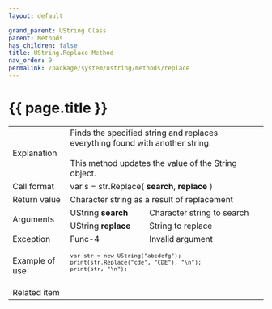 ```yaml
---
layout: default

grand_parent: UString Class
parent: Methods
has_children: false
title: UString.Replace Method
nav_order: 9
permalink: /package/system/ustring/methods/replace
---
```

# {{ page.title }}

<table>
  <tr>
    <td>Explanation</td>
    <td colspan="2">Finds the specified string and replaces everything found with another string.<br><br>This method updates the value of the String object.</td>
  </tr>
  <tr>
    <td>Call format</td>
    <td colspan="2">var s = str.Replace( <b>search</b>, <b>replace</b> )</td>
  </tr>
  <tr>
    <td>Return value</td>
    <td colspan="2">Character string as a result of replacement</td>
  </tr>  
  <tr>
    <td rowspan="2">Arguments</td>
    <td>UString <b>search</b></td>
    <td>Character string to search</td>
  </tr>
  <tr>
    <td>UString <b>replace</b></td>
    <td>String to replace</td>
  </tr>
  <tr>
    <td>Exception</td>
    <td>Func-4</td>
    <td>Invalid argument</td>
  </tr>
  <tr>
    <td>Example of use</td>
    <td colspan="2"><code><pre>
var str = new UString("abcdefg");
print(str.Replace("cde", "CDE"), "\n");
print(str, "\n");
    </pre></code></td>
  </tr>
  <tr>
    <td>Related item</td>
    <td colspan="2"></td>
  </tr>
</table>